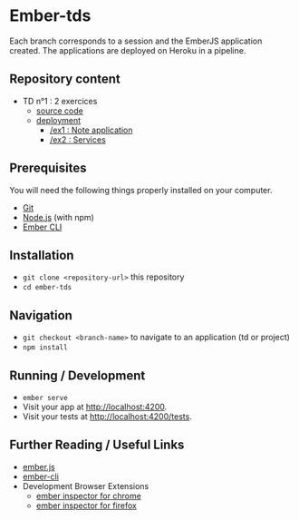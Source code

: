 # Ember-tds

Each branch corresponds to a session and the EmberJS application created.
The applications are deployed on Heroku in a pipeline.

## Repository content

* TD n°1 :
2 exercices
  * [source code](https://github.com/s4-dut-info/ember-tds/tree/td1)
  * [deployment](https://ember-td1.herokuapp.com)
    * [/ex1 : Note application](https://ember-td1.herokuapp.com/ex1)
    * [/ex2 : Services](https://ember-td1.herokuapp.com/ex2)

## Prerequisites

You will need the following things properly installed on your computer.

* [Git](https://git-scm.com/)
* [Node.js](https://nodejs.org/) (with npm)
* [Ember CLI](https://ember-cli.com/)

## Installation

* `git clone <repository-url>` this repository
* `cd ember-tds`

## Navigation

* `git checkout <branch-name>` to navigate to an application (td or project)
* `npm install`

## Running / Development

* `ember serve`
* Visit your app at [http://localhost:4200](http://localhost:4200).
* Visit your tests at [http://localhost:4200/tests](http://localhost:4200/tests).

## Further Reading / Useful Links

* [ember.js](https://emberjs.com/)
* [ember-cli](https://ember-cli.com/)
* Development Browser Extensions
  * [ember inspector for chrome](https://chrome.google.com/webstore/detail/ember-inspector/bmdblncegkenkacieihfhpjfppoconhi)
  * [ember inspector for firefox](https://addons.mozilla.org/en-US/firefox/addon/ember-inspector/)
